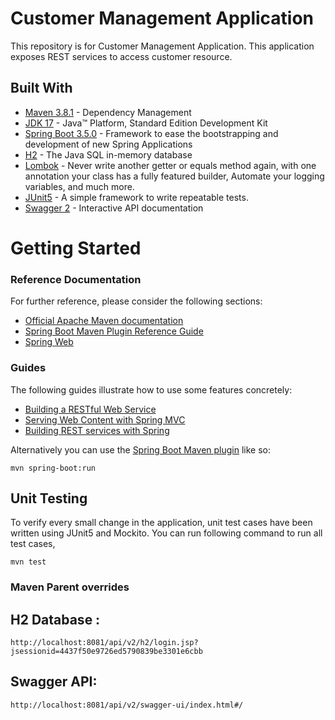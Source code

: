 # Customer Management Application

This repository is for Customer Management Application. This application exposes REST services to access customer resource.

## Built With

* 	[Maven 3.8.1](https://maven.apache.org/) - Dependency Management
* 	[JDK 17](http://www.oracle.com/technetwork/java/javase/downloads/jdk17-downloads-2133151.html) - Java™ Platform, Standard Edition Development Kit
* 	[Spring Boot 3.5.0](https://spring.io/projects/spring-boot) - Framework to ease the bootstrapping and development of new Spring Applications
* 	[H2](https://www.h2database.com/html/main.html) - The Java SQL in-memory database
* 	[Lombok](https://projectlombok.org/) - Never write another getter or equals method again, with one annotation your class has a fully featured builder, Automate your logging variables, and much more.
* 	[JUnit5](https://junit.org/junit5/) - A simple framework to write repeatable tests.
* 	[Swagger 2](https://swagger.io/) - Interactive API documentation

# Getting Started

### Reference Documentation
For further reference, please consider the following sections:

* [Official Apache Maven documentation](https://maven.apache.org/guides/index.html)
* [Spring Boot Maven Plugin Reference Guide](https://docs.spring.io/spring-boot/3.5.0/maven-plugin)
* [Spring Web](https://docs.spring.io/spring-boot/3.5.0/reference/web/servlet.html)

### Guides
The following guides illustrate how to use some features concretely:

* [Building a RESTful Web Service](https://spring.io/guides/gs/rest-service/)
* [Serving Web Content with Spring MVC](https://spring.io/guides/gs/serving-web-content/)
* [Building REST services with Spring](https://spring.io/guides/tutorials/rest/)

Alternatively you can use the [Spring Boot Maven plugin](https://docs.spring.io/spring-boot/docs/current/reference/html/build-tool-plugins-maven-plugin.html) like so:

```shell
mvn spring-boot:run
```

## Unit Testing

To verify every small change in the application, unit test cases have been written using JUnit5 and Mockito. You can run following command to run all test cases,

```shell
mvn test
```
### Maven Parent overrides

## H2 Database :
    http://localhost:8081/api/v2/h2/login.jsp?jsessionid=4437f50e9726ed5790839be3301e6cbb
## Swagger API:
    http://localhost:8081/api/v2/swagger-ui/index.html#/
